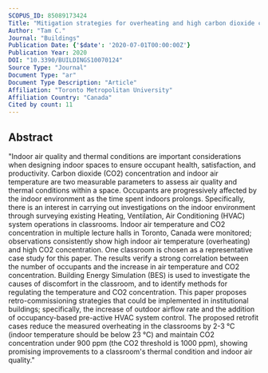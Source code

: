 ```yaml
---
SCOPUS_ID: 85089173424
Title: "Mitigation strategies for overheating and high carbon dioxide concentration within institutional buildings: A case study in Toronto, Canada"
Author: "Tam C."
Journal: "Buildings"
Publication Date: {'$date': '2020-07-01T00:00:00Z'}
Publication Year: 2020
DOI: "10.3390/BUILDINGS10070124"
Source Type: "Journal"
Document Type: "ar"
Document Type Description: "Article"
Affiliation: "Toronto Metropolitan University"
Affiliation Country: "Canada"
Cited by count: 11
---
```


## Abstract
"Indoor air quality and thermal conditions are important considerations when designing indoor spaces to ensure occupant health, satisfaction, and productivity. Carbon dioxide (CO2) concentration and indoor air temperature are two measurable parameters to assess air quality and thermal conditions within a space. Occupants are progressively affected by the indoor environment as the time spent indoors prolongs. Specifically, there is an interest in carrying out investigations on the indoor environment through surveying existing Heating, Ventilation, Air Conditioning (HVAC) system operations in classrooms. Indoor air temperature and CO2 concentration in multiple lecture halls in Toronto, Canada were monitored; observations consistently show high indoor air temperature (overheating) and high CO2 concentration. One classroom is chosen as a representative case study for this paper. The results verify a strong correlation between the number of occupants and the increase in air temperature and CO2 concentration. Building Energy Simulation (BES) is used to investigate the causes of discomfort in the classroom, and to identify methods for regulating the temperature and CO2 concentration. This paper proposes retro-commissioning strategies that could be implemented in institutional buildings; specifically, the increase of outdoor airflow rate and the addition of occupancy-based pre-active HVAC system control. The proposed retrofit cases reduce the measured overheating in the classrooms by 2-3 °C (indoor temperature should be below 23 °C) and maintain CO2 concentration under 900 ppm (the CO2 threshold is 1000 ppm), showing promising improvements to a classroom's thermal condition and indoor air quality."

